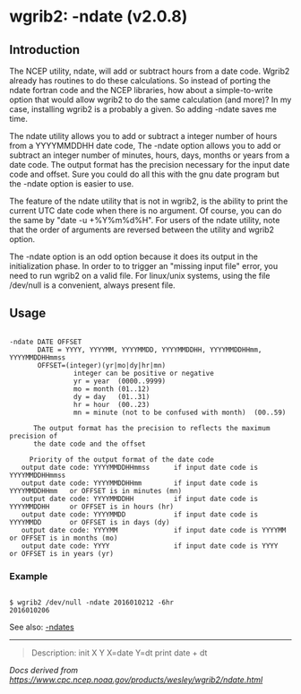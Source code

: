 # wgrib2: -ndate (v2.0.8)

## Introduction

The NCEP utility, ndate, will add or subtract hours from a date code.
Wgrib2 already has routines to do these calculations. So instead of
porting the ndate fortran code and the NCEP libraries, how about
a simple-to-write option that would allow wgrib2 to do the same
calculation (and more)? In my case, installing wgrib2 is a probably a given.
So adding -ndate saves me time.

The ndate utility allows you to add or subtract a integer number of hours
from a YYYYMMDDHH date code,
The -ndate option allows you to add or
subtract an integer number of minutes, hours, days, months or years from
a date code. The output format has the precision necessary for the input date code
and offset. Sure you could do all this with the gnu date program but
the -ndate option is easier to use.

The feature of the ndate utility that is not in wgrib2, is the ability
to print the current UTC date code when there is no argument. Of course, you
can do the same by "date -u +%Y%m%d%H". For users of the ndate utility, note that
the order of arguments are reversed between the utility and wgrib2 option.

The -ndate option is an odd
option because it does its output in the initialization phase.
In order to to trigger an "missing input file" error, you need
to run wgrib2 on a valid file. For linux/unix systems, using
the file /dev/null is a convenient, always present file.

## Usage

```

-ndate DATE OFFSET
       DATE = YYYY, YYYYMM, YYYYMMDD, YYYYMMDDHH, YYYYMMDDHHmm, YYYYMMDDHHmmss
       OFFSET=(integer)(yr|mo|dy|hr|mn)
                integer can be positive or negative
                yr = year  (0000..9999)
                mo = month (01..12)
                dy = day   (01..31)
                hr = hour  (00..23)
                mn = minute (not to be confused with month)  (00..59)

      The output format has the precision to reflects the maximum precision of
      the date code and the offset

     Priority of the output format of the date code
   output date code: YYYYMMDDHHmmss      if input date code is YYYYMMDDHHmmss
   output date code: YYYYMMDDHHmm        if input date code is YYYYMMDDHHmm   or OFFSET is in minutes (mn)
   output date code: YYYYMMDDHH          if input date code is YYYYMMDDHH     or OFFSET is in hours (hr)
   output date code: YYYYMMDD            if input date code is YYYYMMDD       or OFFSET is in days (dy)
   output date code: YYYYMM              if input date code is YYYYMM         or OFFSET is in months (mo)
   output date code: YYYY                if input date code is YYYY           or OFFSET is in years (yr)

```

### Example

```

$ wgrib2 /dev/null -ndate 2016010212 -6hr
2016010206

```

See also: [-ndates](./ndates.html)

---

> Description: init X Y X=date Y=dt print date + dt

_Docs derived from <https://www.cpc.ncep.noaa.gov/products/wesley/wgrib2/ndate.html>_
